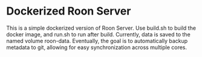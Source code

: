 # Dockerized Roon Server

This is a simple dockerized version of Roon Server.
Use build.sh to build the docker image, and run.sh to run after build.
Currently, data is saved to the named volume roon-data. Eventually, the goal is to automatically backup metadata to git, allowing for easy synchronization across multiple cores.
